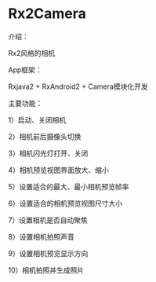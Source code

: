 # Rx2Camera

介绍：

Rx2风格的相机

App框架：

Rxjava2 + RxAndroid2 + Camera模块化开发

主要功能：

1）启动、关闭相机

2）相机前后摄像头切换

3）相机闪光灯打开、关闭

4）相机预览视图界面放大、缩小

5）设置适合的最大、最小相机预览帧率

6）设置适合的相机预览视图尺寸大小

7）设置相机是否自动聚焦

8）设置相机拍照声音

9）设置相机预览显示方向

10）相机拍照并生成照片
